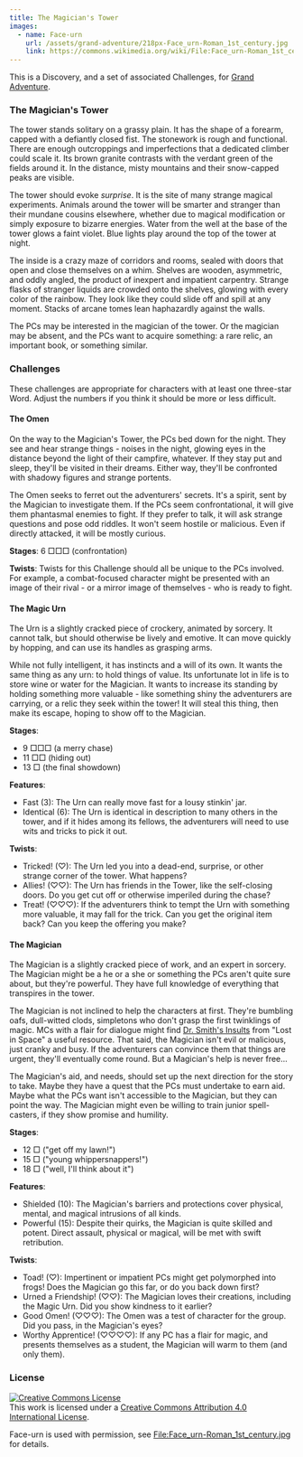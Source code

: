 ```yaml
---
title: The Magician's Tower
images:
  - name: Face-urn
    url: /assets/grand-adventure/218px-Face_urn-Roman_1st_century.jpg
    link: https://commons.wikimedia.org/wiki/File:Face_urn-Roman_1st_century.jpg
---
```


This is a Discovery, and a set of associated Challenges,
for [Grand Adventure](/grand-adventure.html).

### The Magician's Tower

The tower stands solitary on a grassy plain.
It has the shape of a forearm, capped with a defiantly closed fist.
The stonework is rough and functional.
There are enough outcroppings and imperfections that a dedicated climber could scale it.
Its brown granite contrasts with the verdant green of the fields around it.
In the distance, misty mountains and their snow-capped peaks are visible.

The tower should evoke _surprise_.
It is the site of many strange magical experiments.
Animals around the tower will be smarter and stranger than their mundane cousins elsewhere,
whether due to magical modification or simply exposure to bizarre energies.
Water from the well at the base of the tower glows a faint violet.
Blue lights play around the top of the tower at night.

The inside is a crazy maze of corridors and rooms,
sealed with doors that open and close themselves on a whim.
Shelves are wooden, asymmetric, and oddly angled, the product of inexpert and impatient carpentry.
Strange flasks of stranger liquids are crowded onto the shelves,
glowing with every color of the rainbow.
They look like they could slide off and spill at any moment.
Stacks of arcane tomes lean haphazardly against the walls.

The PCs may be interested in the magician of the tower.
Or the magician may be absent, and the PCs want to acquire something:
a rare relic, an important book, or something similar.﻿

### Challenges

These challenges are appropriate for characters with at least one three-star Word.
Adjust the numbers if you think it should be more or less difficult.

#### The Omen

On the way to the Magician's Tower, the PCs bed down for the night.
They see and hear strange things - noises in the night,
glowing eyes in the distance beyond the light of their campfire, whatever.
If they stay put and sleep, they'll be visited in their dreams.
Either way, they'll be confronted with shadowy figures and strange portents.

The Omen seeks to ferret out the adventurers' secrets.
It's a spirit, sent by the Magician to investigate them.
If the PCs seem confrontational, it will give them phantasmal enemies to fight.
If they prefer to talk, it will ask strange questions and pose odd riddles.
It won't seem hostile or malicious.
Even if directly attacked, it will be mostly curious.

**Stages**: 6 &#9633;&#9633;&#9633; (confrontation)

**Twists**: Twists for this Challenge should all be unique to the PCs involved.
For example, a combat-focused character might be presented with an image
of their rival - or a mirror image of themselves - who is ready to fight.

#### The Magic Urn

The Urn is a slightly cracked piece of crockery, animated by sorcery.
It cannot talk, but should otherwise be lively and emotive.
It can move quickly by hopping, and can use its handles as grasping arms.

While not fully intelligent, it has instincts and a will of its own.
It wants the same thing as any urn: to hold things of value.
Its unfortunate lot in life is to store wine or water for the Magician.
It wants to increase its standing by holding something more valuable -
like something shiny the adventurers are carrying, or a relic they seek within the tower!
It will steal this thing, then make its escape, hoping to show off to the Magician.

**Stages**:

* 9 &#9633;&#9633;&#9633; (a merry chase)
* 11 &#9633;&#9633; (hiding out)
* 13 &#9633; (the final showdown)

**Features**:

* Fast (3): The Urn can really move fast for a lousy stinkin' jar.
* Identical (6): The Urn is identical in description to many others in the tower,
  and if it hides among its fellows, the adventurers will need to use wits and tricks to pick it out.

**Twists**:

* Tricked! (&#9825;): The Urn led you into a dead-end, surprise, or other strange corner of the tower. What happens?
* Allies! (&#9825;&#9825;): The Urn has friends in the Tower, like the self-closing doors. Do you get cut off or otherwise imperiled during the chase?
* Treat! (&#9825;&#9825;&#9825;): If the adventurers think to tempt the Urn with something more valuable, it may fall for the trick.
  Can you get the original item back? Can you keep the offering you make?

#### The Magician

The Magician is a slightly cracked piece of work, and an expert in sorcery.
The Magician might be a he or a she or something the PCs aren't quite sure about, but they're powerful.
They have full knowledge of everything that transpires in the tower.

The Magician is not inclined to help the characters at first.
They're bumbling oafs, dull-witted clods, simpletons who don't grasp the first twinklings of magic.
MCs with a flair for dialogue might find [Dr. Smith's Insults](http://irwinallen.wikia.com/wiki/Dr._Smith's_Insults) from "Lost in Space"
a useful resource.
That said, the Magician isn't evil or malicious, just cranky and busy.
If the adventurers can convince them that things are urgent, they'll eventually come round.
But a Magician's help is never free...

The Magician's aid, and needs, should set up the next direction for the story to take.
Maybe they have a quest that the PCs must undertake to earn aid.
Maybe what the PCs want isn't accessible to the Magician, but they can point the way.
The Magician might even be willing to train junior spell-casters, if they show promise and humility.

**Stages**:

* 12 &#9633; ("get off my lawn!")
* 15 &#9633; ("young whippersnappers!")
* 18 &#9633; ("well, I'll think about it")

**Features**:

* Shielded (10): The Magician's barriers and protections cover physical, mental, and magical intrusions of all kinds.
* Powerful (15): Despite their quirks, the Magician is quite skilled and potent. Direct assault, physical or magical, will be met with swift retribution.

**Twists**:

* Toad! (&#9825;): Impertinent or impatient PCs might get polymorphed into frogs! Does the Magician go this far, or do you back down first?
* Urned a Friendship! (&#9825;&#9825;): The Magician loves their creations, including the Magic Urn. Did you show kindness to it earlier?
* Good Omen! (&#9825;&#9825;&#9825;): The Omen was a test of character for the group. Did you pass, in the Magician's eyes?
* Worthy Apprentice! (&#9825;&#9825;&#9825;&#9825;): If any PC has a flair for magic, and presents themselves as a student, the Magician will warm to them (and only them).

### License

<a rel="license" href="http://creativecommons.org/licenses/by/4.0/"><img alt="Creative Commons License" style="border-width:0" src="https://i.creativecommons.org/l/by/4.0/88x31.png" /></a><br />This work is licensed under a <a rel="license" href="http://creativecommons.org/licenses/by/4.0/">Creative Commons Attribution 4.0 International License</a>.

Face-urn is used with permission, see
[File:Face_urn-Roman_1st_century.jpg](https://commons.wikimedia.org/wiki/File:Face_urn-Roman_1st_century.jpg)
for details.
